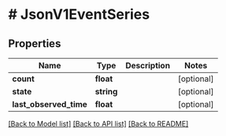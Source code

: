 # # JsonV1EventSeries

## Properties

Name | Type | Description | Notes
------------ | ------------- | ------------- | -------------
**count** | **float** |  | [optional]
**state** | **string** |  | [optional]
**last_observed_time** | **float** |  | [optional]

[[Back to Model list]](../../README.md#models) [[Back to API list]](../../README.md#endpoints) [[Back to README]](../../README.md)
